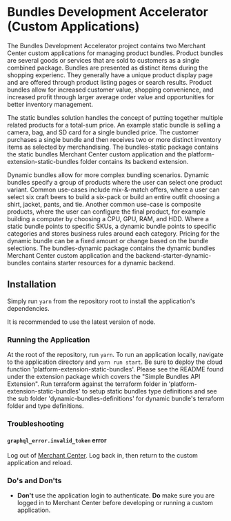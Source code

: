 # Bundles Development Accelerator (Custom Applications)
The Bundles Development Accelerator project contains two Merchant Center custom applications for managing product bundles. 
Product bundles are several goods or services that are sold to customers as a single combined package. Bundles are presented as distinct items during the shopping experienc. They generally have a unique product display page and are offered through product listing pages or search results.  Product bundles allow for increased customer value, shopping convenience, and increased profit through larger average order value and opportunities for better inventory management.

The static bundles solution handles the concept of putting together multiple related products for a total-sum price. An example static bundle is selling a camera, bag, and SD card for a single bundled price. The customer purchases a single bundle and then receives two or more distinct inventory items as selected by merchandising.  The bundles-static package contains the static bundles Merchant Center custom application and the platform-extension-static-bundles folder contains its backend extension.

Dynamic bundles allow for more complex bundling scenarios. Dynamic bundles specify a group of products where the user can select one product variant. Common use-cases include mix-&-match offers, where a user can select six craft beers to build a six-pack or build an entire outfit choosing a shirt, jacket, pants, and tie. Another common use-case is composite products, where the user can configure the final product, for example building a computer by choosing a CPU, GPU, RAM, and HDD.
Where a static bundle points to specific SKUs, a dynamic bundle points to specific categories and stores business rules around each category. Pricing for the dynamic bundle can be a fixed amount or change based on the bundle selections. The bundles-dynamic package contains the dynamic bundles Merchant Center custom application and the backend-starter-dynamic-bundles contains starter resources for a dynamic backend.


## Installation

Simply run `yarn` from the repository root to install the application's
dependencies.

It is recommended to use the latest version of node.

### Running the Application

At the root of the repository, run `yarn`. To run an application locally, navigate to the application directory and `yarn run start`.
Be sure to deploy the cloud function 'platform-extension-static-bundles'. Please see the README found under the extension package which covers the "Simple Bundles API Extension".
Run terraform against the terraform folder in 'platform-extension-static-bundles' to setup static bundles type definitions and see the sub folder 'dynamic-bundles-definitions' for 
dynamic bundle's terraform folder and type definitions.

### Troubleshooting

#### `graphql_error.invalid_token` error
Log out of [Merchant Center](https://mc.us-central1.gcp.commercetools.com). Log back in, then return to the custom application and reload.

### Do's and Don'ts

* **Don't** use the application login to authenticate. **Do** make sure you are logged in to Merchant Center before developing or running a custom application.
